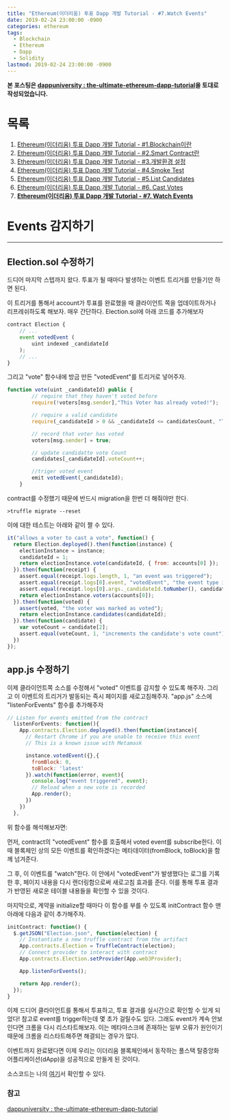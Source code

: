 ```yaml
---
title: "Ethereum(이더리움) 투표 Dapp 개발 Tutorial - #7.Watch Events"
date: 2019-02-24 23:00:00 -0900
categories: ethereum
tags: 
  - Blockchain
  - Ethereum
  - Dapp
  - Solidity
lastmod: 2019-02-24 23:00:00 -0900
---
```


**본 포스팅은 [dappuniversity : the-ultimate-ethereum-dapp-tutorial](http://www.dappuniversity.com/articles/the-ultimate-ethereum-dapp-tutorial)을 토대로 작성되었습니다.**

# 목록

1. [Ethereum(이더리움) 투표 Dapp 개발 Tutorial - #1.Blockchain이란](https://choi3897.github.io/ethereum/ethereum-dapp-1/#)
2. [Ethereum(이더리움) 투표 Dapp 개발 Tutorial - #2.Smart Contract란](https://choi3897.github.io/ethereum/ethereum-dapp-2/#)
3. [Ethereum(이더리움) 투표 Dapp 개발 Tutorial - #3.개발환경 설정](https://choi3897.github.io/ethereum/ethereum-dapp-3/#)
4. [Ethereum(이더리움) 투표 Dapp 개발 Tutorial - #4.Smoke Test](https://choi3897.github.io/ethereum/ethereum-dapp-4/#)
5. [Ethereum(이더리움) 투표 Dapp 개발 Tutorial - #5.List Candidates](https://choi3897.github.io/ethereum/ethereum-dapp-5/#)
6. [Ethereum(이더리움) 투표 Dapp 개발 Tutorial - #6. Cast Votes](https://choi3897.github.io/ethereum/ethereum-dapp-6/#)
7. [**Ethereum(이더리움) 투표 Dapp 개발 Tutorial - #7. Watch Events**](https://choi3897.github.io/ethereum/ethereum-dapp-7/#)

# Events 감지하기

---

## Election.sol 수정하기

드디어 마지막 스텝까지 왔다. 투표가 될 때마다 발생하는 이벤트 트리거를 만들기만 하면 된다.

이 트리거를 통해서 account가 투표를 완료했을 때 클라이언트 쪽을 업데이트하거나 리프레쉬하도록 해보자. 매우 간단하다. Election.sol에 아래 코드를 추가해보자

```javascript
contract Election {
    // ...
    event votedEvent (
        uint indexed _candidateId
    );
    // ...
}
```

그리고 "vote" 함수내에 방금 만든 "votedEvent"를 트리거로 넣어주자.

```javascript
function vote(uint _candidateId) public {
        // require that they haven't voted before
        require(!voters[msg.sender],"This Voter has already voted!");

        // require a valid candidate
        require(_candidateId > 0 && _candidateId <= candidatesCount, "There is no such candidate");

        // record that voter has voted
        voters[msg.sender] = true;

        // update candidatte vote Count
        candidates[_candidateId].voteCount++;

        //triger voted event
        emit votedEvent(_candidateId);
    }
```

contract를 수정했기 때문에 반드시 migration을 한번 더 해줘야만 한다.

```console
>truffle migrate --reset
```

이에 대한 테스트는 아래와 같이 짤 수 있다.

```javascript
it("allows a voter to cast a vote", function() {
  return Election.deployed().then(function(instance) {
    electionInstance = instance;
    candidateId = 1;
    return electionInstance.vote(candidateId, { from: accounts[0] });
  }).then(function(receipt) {
    assert.equal(receipt.logs.length, 1, "an event was triggered");
    assert.equal(receipt.logs[0].event, "votedEvent", "the event type is correct");
    assert.equal(receipt.logs[0].args._candidateId.toNumber(), candidateId, "the candidate id is correct");
    return electionInstance.voters(accounts[0]);
  }).then(function(voted) {
    assert(voted, "the voter was marked as voted");
    return electionInstance.candidates(candidateId);
  }).then(function(candidate) {
    var voteCount = candidate[2];
    assert.equal(voteCount, 1, "increments the candidate's vote count");
  })
});
```

## app.js 수정하기

이제 클라이언트쪽 소스를 수정해서 "voted" 이벤트를 감지할 수 있도록 해주자. 그리고 이 이벤트의 트리거가 발동되는 즉시 페이지를 새로고침해주자. "app.js" 소스에 "listenForEvents" 함수를 추가해주자

```javascript
// Listen for events emitted from the contract
  listenForEvents: function(){
    App.contracts.Election.deployed().then(function(instance){
      // Restart Chrome if you are unable to receive this event
      // This is a known issue with Metamask

      instance.votedEvent({},{
        fromBlock: 0,
        toBlock: 'latest'
      }).watch(function(error, event){
        console.log("event triggered", event);
        // Reload when a new vote is recorded
        App.render();
      })
    })
  },
```

위 함수를 해석해보자면:

먼저, contract의 "votedEvent" 함수를 호출해서 voted event를 subscribe한다. 이때 블록체인 상의 모든 이벤트를 확인하겠다는 메타데이터(fromBlock, toBlock)을 함께 넘겨준다.

그 후, 이 이벤트를 "watch"한다. 이 안에서 "votedEvent"가 발생했다는 로그를 기록한 후, 페이지 내용을 다시 렌더링함으로써 새로고침 효과를 준다. 이를 통해 투표 결과가 반영된 새로운 테이블 내용들을 확인할 수 있을 것이다.

마지막으로, 계약을 initialize할 때마다 이 함수를 부를 수 있도록 initContract 함수 맨 아래에 다음과 같이 추가해주자.

```javascript
initContract: function() {
  $.getJSON("Election.json", function(election) {
    // Instantiate a new truffle contract from the artifact
    App.contracts.Election = TruffleContract(election);
    // Connect provider to interact with contract
    App.contracts.Election.setProvider(App.web3Provider);

    App.listenForEvents();

    return App.render();
  });
}
```

이제 드디어 클라이언트를 통해서 투표하고, 투표 결과를 실시간으로 확인할 수 있게 되었다! 참고로 event를 trigger하는데 몇 초가 걸릴수도 있다. 그래도 event가 계속 안보인다면 크롬을 다시 리스타트해보자. 이는 메타마스크에 존재하는 일부 오류가 원인이기 때문에 크롬을 리스타트해주면 해결되는 경우가 많다.

이벤트까지 완료됐다면 이제 우리는 이더리움 블록체인에서 동작하는 풀스택 탈중앙화 어플리케이션(dApp)을 성공적으로 만들게 된 것이다.

소스코드는 나의 [여기](https://github.com/choi3897/ElectionEthDapp)서 확인할 수 있다.

### 참고

[dappuniversity : the-ultimate-ethereum-dapp-tutorial](http://www.dappuniversity.com/articles/the-ultimate-ethereum-dapp-tutorial)
